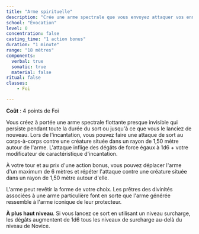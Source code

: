 ```yaml
---
title: "Arme spirituelle"
description: "Crée une arme spectrale que vous envoyez attaquer vos ennemis."
school: "Évocation"
level: 0
concentration: false
casting_time: "1 action bonus"
duration: "1 minute"
range: "18 mètres"
components:
  verbal: true
  somatic: true
  material: false
ritual: false
classes:
    - Foi

---
```

**Coût** : 4 points de Foi    

Vous créez à portée une arme spectrale flottante presque invisible qui persiste pendant toute la durée du sort ou jusqu'à ce que vous le lanciez de nouveau. Lors de l'incantation, vous pouvez faire une attaque de sort au corps-à-corps contre une créature située dans un rayon de 1,50 mètre autour de l'arme. L'attaque inflige des dégâts de force égaux à 1d6 + votre modificateur de caractéristique d'incantation.

À votre tour et au prix d'une action bonus, vous pouvez déplacer l'arme d'un maximum de 6 mètres et répéter l'attaque contre une créature située dans un rayon de 1,50 mètre autour d'elle.

L'arme peut revêtir la forme de votre choix. Les prêtres des divinités associées à une arme particulière font en sorte que l'arme générée ressemble à l'arme iconique de leur protecteur.

**À plus haut niveau**. Si vous lancez ce sort en utilisant un niveau surcharge, les dégâts augmentent de 1d6 tous les niveaux de surcharge au-delà du niveau de Novice.
